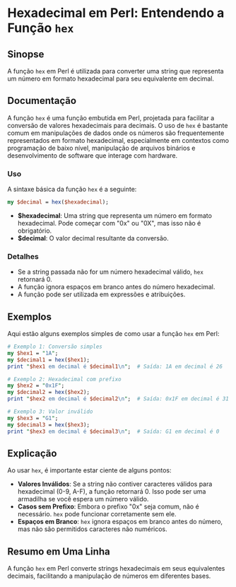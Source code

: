 <!--
Meta Description: # Hexadecimal em Perl: Entendendo a Função `hex` ## Sinopse A função `hex` em Perl é utilizada para converter uma string que representa um número em f...
Meta Keywords: hex, hexadecimal, função, decimal, perl
-->

# Hexadecimal em Perl: Entendendo a Função `hex`

## Sinopse
A função `hex` em Perl é utilizada para converter uma string que representa um número em formato hexadecimal para seu equivalente em decimal.

## Documentação
A função `hex` é uma função embutida em Perl, projetada para facilitar a conversão de valores hexadecimais para decimais. O uso de `hex` é bastante comum em manipulações de dados onde os números são frequentemente representados em formato hexadecimal, especialmente em contextos como programação de baixo nível, manipulação de arquivos binários e desenvolvimento de software que interage com hardware.

### Uso
A sintaxe básica da função `hex` é a seguinte:

```perl
my $decimal = hex($hexadecimal);
```

- **$hexadecimal**: Uma string que representa um número em formato hexadecimal. Pode começar com "0x" ou "0X", mas isso não é obrigatório.
- **$decimal**: O valor decimal resultante da conversão.

### Detalhes
- Se a string passada não for um número hexadecimal válido, `hex` retornará 0.
- A função ignora espaços em branco antes do número hexadecimal.
- A função pode ser utilizada em expressões e atribuições.

## Exemplos
Aqui estão alguns exemplos simples de como usar a função `hex` em Perl:

```perl
# Exemplo 1: Conversão simples
my $hex1 = "1A"; 
my $decimal1 = hex($hex1);
print "$hex1 em decimal é $decimal1\n";  # Saída: 1A em decimal é 26

# Exemplo 2: Hexadecimal com prefixo
my $hex2 = "0x1F";
my $decimal2 = hex($hex2);
print "$hex2 em decimal é $decimal2\n";  # Saída: 0x1F em decimal é 31

# Exemplo 3: Valor inválido
my $hex3 = "G1";
my $decimal3 = hex($hex3);
print "$hex3 em decimal é $decimal3\n";  # Saída: G1 em decimal é 0
```

## Explicação
Ao usar `hex`, é importante estar ciente de alguns pontos:

- **Valores Inválidos**: Se a string não contiver caracteres válidos para hexadecimal (0-9, A-F), a função retornará 0. Isso pode ser uma armadilha se você espera um número válido.
- **Casos sem Prefixo**: Embora o prefixo "0x" seja comum, não é necessário. `hex` pode funcionar corretamente sem ele.
- **Espaços em Branco**: `hex` ignora espaços em branco antes do número, mas não são permitidos caracteres não numéricos.

## Resumo em Uma Linha
A função `hex` em Perl converte strings hexadecimais em seus equivalentes decimais, facilitando a manipulação de números em diferentes bases.